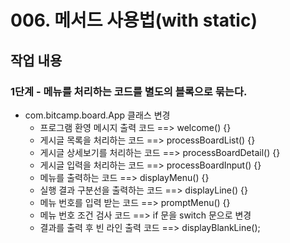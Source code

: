 # 006. 메서드 사용법(with static)


## 작업 내용

### 1단계 - 메뉴를 처리하는 코드를 별도의 블록으로 묶는다.
- com.bitcamp.board.App 클래스 변경
  - 프로그램 환영 메시지 출력 코드 ==> welcome() {}
  - 게시글 목록을 처리하는 코드 ==> processBoardList() {}
  - 게시글 상세보기를 처리하는 코드 ==> processBoardDetail() {}
  - 게시글 입력을 처리하는 코드 ==> processBoardInput() {}
  - 메뉴를 출력하는 코드 ==> displayMenu() {}
  - 실행 결과 구분선을 출력하는 코드 ==> displayLine() {}
  - 메뉴 번호를 입력 받는 코드 ==> promptMenu() {}
  - 메뉴 번호 조건 검사 코드 ==> if 문을 switch 문으로 변경 
  - 결과를 출력 후 빈 라인 출력 코드 ==> displayBlankLine(); 
  

